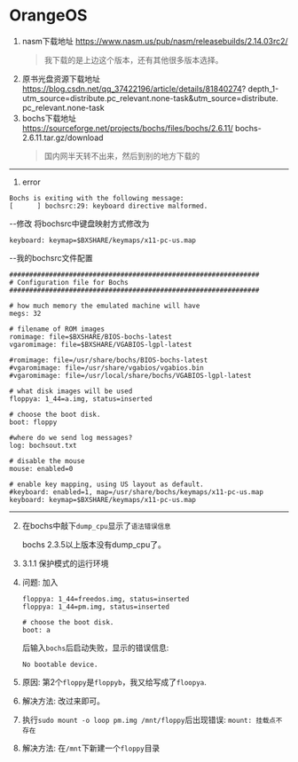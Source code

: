 OrangeOS
===

1. nasm下载地址
   https://www.nasm.us/pub/nasm/releasebuilds/2.14.03rc2/
   > 我下载的是上边这个版本，还有其他很多版本选择。
2. 原书光盘资源下载地址
   https://blog.csdn.net/qq_37422196/article/details/81840274?
   depth_1-utm_source=distribute.pc_relevant.none-task&utm_source=distribute.
   pc_relevant.none-task
3. bochs下载地址
   https://sourceforge.net/projects/bochs/files/bochs/2.6.11/
   bochs-2.6.11.tar.gz/download
   > 国内网半天转不出来，然后到别的地方下载的

-------------------------------------------------------------------------------
1. error

```
Bochs is exiting with the following message:
[      ] bochsrc:29: keyboard directive malformed.
```
--修改
将bochsrc中键盘映射方式修改为
```
keyboard: keymap=$BXSHARE/keymaps/x11-pc-us.map
```
--我的bochsrc文件配置
```
###############################################################
# Configuration file for Bochs
###############################################################

# how much memory the emulated machine will have
megs: 32

# filename of ROM images
romimage: file=$BXSHARE/BIOS-bochs-latest
vgaromimage: file=$BXSHARE/VGABIOS-lgpl-latest

#romimage: file=/usr/share/bochs/BIOS-bochs-latest
#vgaromimage: file=/usr/share/vgabios/vgabios.bin
#vgaromimage: file=/usr/local/share/bochs/VGABIOS-lgpl-latest

# what disk images will be used
floppya: 1_44=a.img, status=inserted

# choose the boot disk.
boot: floppy

#where do we send log messages?
log: bochsout.txt

# disable the mouse
mouse: enabled=0

# enable key mapping, using US layout as default.
#keyboard: enabled=1, map=/usr/share/bochs/keymaps/x11-pc-us.map
keyboard: keymap=$BXSHARE/keymaps/x11-pc-us.map
```
-------------------------------------------------------------------------------
2. 在bochs中敲下`dump_cpu`显示了`语法错误信息`

   bochs 2.3.5以上版本没有dump_cpu了。

3. 3.1.1 保护模式的运行环境

 1. 问题: 加入
    ```
    floppya: 1_44=freedos.img, status=inserted
    floppya: 1_44=pm.img, status=inserted

    # choose the boot disk.
    boot: a
    ```
    后输入`bochs`后启动失败，显示的错误信息:
    ```
    No bootable device.
    ```
 2. 原因:
    第2个`floppy`是`floppyb`，我又给写成了`floopya`.
 3. 解决方法:
    改过来即可。
4. 执行`sudo mount -o loop pm.img /mnt/floppy`后出现错误: `mount: 挂载点不存在`
 1. 解决方法:
    在`/mnt`下新建一个`floppy`目录

